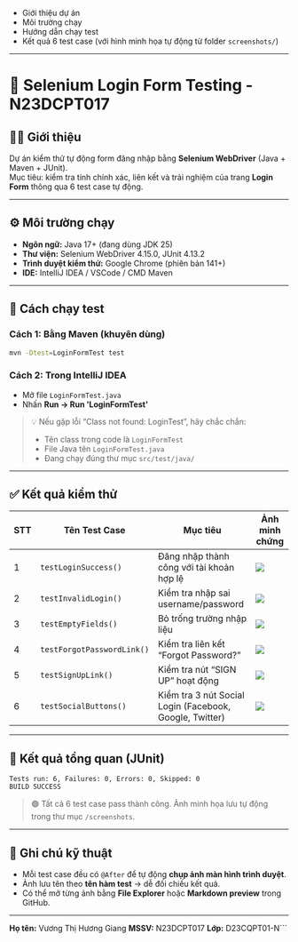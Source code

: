 
* Giới thiệu dự án
* Môi trường chạy
* Hướng dẫn chạy test
* Kết quả 6 test case (với hình minh họa tự động từ folder `screenshots/`)

---

##
# 🧪 Selenium Login Form Testing - N23DCPT017

## 👩‍💻 Giới thiệu
Dự án kiểm thử tự động form đăng nhập bằng **Selenium WebDriver** (Java + Maven + JUnit).  
Mục tiêu: kiểm tra tính chính xác, liên kết và trải nghiệm của trang **Login Form** thông qua 6 test case tự động.

---

## ⚙️ Môi trường chạy
- **Ngôn ngữ:** Java 17+ (đang dùng JDK 25)
- **Thư viện:** Selenium WebDriver 4.15.0, JUnit 4.13.2
- **Trình duyệt kiểm thử:** Google Chrome (phiên bản 141+)
- **IDE:** IntelliJ IDEA / VSCode / CMD Maven

---

## 🚀 Cách chạy test

### Cách 1: Bằng Maven (khuyên dùng)
```bash
mvn -Dtest=LoginFormTest test
````

### Cách 2: Trong IntelliJ IDEA

* Mở file `LoginFormTest.java`
* Nhấn **Run → Run 'LoginFormTest'**

> 💡 Nếu gặp lỗi “Class not found: LoginTest”, hãy chắc chắn:
>
> * Tên class trong code là `LoginFormTest`
> * File Java tên `LoginFormTest.java`
> * Đang chạy đúng thư mục `src/test/java/`

---

## ✅ Kết quả kiểm thử

| STT | Tên Test Case              | Mục tiêu                                                | Ảnh minh chứng                              |
| --- | -------------------------- | ------------------------------------------------------- | ------------------------------------------- |
| 1   | `testLoginSuccess()`       | Đăng nhập thành công với tài khoản hợp lệ               | ![](screenshots/testLoginSuccess.png)       |
| 2   | `testInvalidLogin()`       | Kiểm tra nhập sai username/password                     | ![](screenshots/testInvalidLogin.png)       |
| 3   | `testEmptyFields()`        | Bỏ trống trường nhập liệu                               | ![](screenshots/testEmptyFields.png)        |
| 4   | `testForgotPasswordLink()` | Kiểm tra liên kết “Forgot Password?”                    | ![](screenshots/testForgotPasswordLink.png) |
| 5   | `testSignUpLink()`         | Kiểm tra nút “SIGN UP” hoạt động                        | ![](screenshots/testSignUpLink.png)         |
| 6   | `testSocialButtons()`      | Kiểm tra 3 nút Social Login (Facebook, Google, Twitter) | ![](screenshots/testSocialButtons.png)      |

---

## 🧾 Kết quả tổng quan (JUnit)

```
Tests run: 6, Failures: 0, Errors: 0, Skipped: 0
BUILD SUCCESS
```

> 🟢 Tất cả 6 test case pass thành công.
> Ảnh minh họa lưu tự động trong thư mục `/screenshots`.

---

## 🧠 Ghi chú kỹ thuật

* Mỗi test case đều có `@After` để tự động **chụp ảnh màn hình trình duyệt**.
* Ảnh lưu tên theo **tên hàm test** → dễ đối chiếu kết quả.
* Có thể mở từng ảnh bằng **File Explorer** hoặc **Markdown preview** trong GitHub.

---

**Họ tên:** Vương Thị Hương Giang
**MSSV:** N23DCPT017
**Lớp:** D23CQPT01-N```
